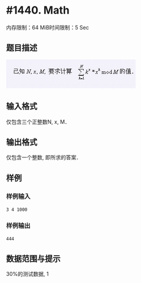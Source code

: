 # #1440. Math

内存限制：64 MiB时间限制：5 Sec

## 题目描述

![](images/1440.jpg)

## 输入格式

仅包含三个正整数N, x, M．

## 输出格式

仅包含一个整数, 即所求的答案．

## 样例

### 样例输入

    
    3 4 1000
    
    

### 样例输出

    
    444
    
    

## 数据范围与提示

30%的测试数据, 1 
